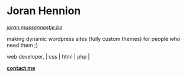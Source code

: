 # Joran Hennion
_[joran.mussennestje.be](https://joran.mussennestje.be/)_

making dynamic wordpress sites (fully custom themes) for people who need them ;)

web developer, | css | html | php |

**[contact me](mailto:joranhennion@duck.com?subject=[GitHub]%20Source:%20profile%20readme)**
